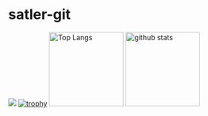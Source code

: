 # satler-git
![](https://github-profile-summary-cards.vercel.app/api/cards/profile-details?username=satler-git&theme=2077)
[![trophy](https://github-profile-trophy.vercel.app/?username=satler-git&theme=onedark)](https://github-profile-trophy.vercel.app/?username=ryo-ma&theme=tokyonight)
<img alt="Top Langs" height="150px" src="https://github-readme-stats.vercel.app/api/top-langs/?username=satler-git&layout=compact&count_private=true&show_icons=true&theme=tokyonight" />
<img alt="github stats" height="150px" src="https://github-readme-stats.vercel.app/api?username=satler-git&count_private=true&show_icons=true&show_icons=true&theme=tokyonight" />
